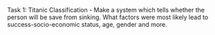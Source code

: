 Task 1: Titanic Classification - Make a system which tells whether the person will be save from sinking. What factors were most likely lead to success-socio-economic status, age, gender and more.
